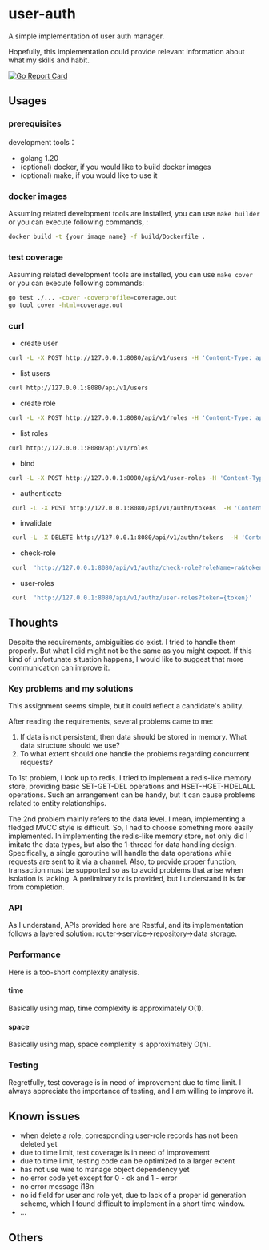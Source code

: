 # user-auth

A simple implementation of user auth manager.

Hopefully, this implementation could provide relevant information about what my skills and habit.

[![Go Report Card](https://goreportcard.com/badge/github.com/WoodExplorer/user-auth)](https://goreportcard.com/report/github.com/WoodExplorer/user-auth)

## Usages

### prerequisites

development tools：
- golang 1.20
- (optional) docker, if you would like to build docker images
- (optional) make, if you would like to use it

### docker images

Assuming related development tools are installed, you can use `make builder` or you can execute following commands, :
```bash 
docker build -t {your_image_name} -f build/Dockerfile .
```

### test coverage

Assuming related development tools are installed, you can use `make cover` or you can execute following commands:
```bash
go test ./... -cover -coverprofile=coverage.out
go tool cover -html=coverage.out
```

### curl

- create user
```bash
curl -L -X POST http://127.0.0.1:8080/api/v1/users -H 'Content-Type: application/json' -d '{"name":"ua","password":"pwd"}'
```

- list users
```bash
curl http://127.0.0.1:8080/api/v1/users 
```

- create role
```bash
curl -L -X POST http://127.0.0.1:8080/api/v1/roles -H 'Content-Type: application/json' -d '{"name":"ra"}'
```

- list roles
```bash
curl http://127.0.0.1:8080/api/v1/roles 
```

- bind
```bash
curl -L -X POST http://127.0.0.1:8080/api/v1/user-roles -H 'Content-Type: application/json' -d '{"userName":"ua","roleName":"ra"}'
```

- authenticate
```bash
 curl -L -X POST http://127.0.0.1:8080/api/v1/authn/tokens  -H 'Content-Type: application/json' -d '{"name":"ua","password":"pwd"}'
```

- invalidate
```bash
 curl -L -X DELETE http://127.0.0.1:8080/api/v1/authn/tokens  -H 'Content-Type: application/json' -d '{"token":"{token}"}'
```

- check-role
```bash
 curl  'http://127.0.0.1:8080/api/v1/authz/check-role?roleName=ra&token={token}'
```

- user-roles
```bash
 curl  'http://127.0.0.1:8080/api/v1/authz/user-roles?token={token}'
```

## Thoughts

Despite the requirements, ambiguities do exist. I tried to handle them properly. But what I did might not be the same as you might expect. If this kind of unfortunate situation happens, I would like to suggest that more communication can improve it.   

### Key problems and my solutions

This assignment seems simple, but it could reflect a candidate's ability. 

After reading the requirements, several problems came to me:
1. If data is not persistent, then data should be stored in memory. What data structure should we use?
2. To what extent should one handle the problems regarding concurrent requests?

To 1st problem, I look up to redis. I tried to implement a redis-like memory store, providing basic SET-GET-DEL operations and HSET-HGET-HDELALL operations. Such an arrangement can be handy, but it can cause problems related to entity relationships.

The 2nd problem mainly refers to the data level. I mean, implementing a fledged MVCC style is difficult. So, I had to choose something more easily implemented. In implementing the redis-like memory store, not only did I imitate the data types, but also the 1-thread for data handling design. Specifically, a single goroutine will handle the data operations while requests are sent to it via a channel. Also, to provide proper function, transaction must be supported so as to avoid problems that arise when isolation is lacking. A preliminary tx is provided, but I understand it is far from completion.    


### API

As I understand, APIs provided here are Restful, and its implementation follows a layered solution: router->service->repository->data storage.  

### Performance

Here is a too-short complexity analysis.

#### time

Basically using map, time complexity is approximately O(1).

#### space

Basically using map, space complexity is approximately O(n). 

### Testing

Regretfully, test coverage is in need of improvement due to time limit. I always appreciate the importance of testing, and I am willing to improve it.  

## Known issues
- when delete a role, corresponding user-role records has not been deleted yet
- due to time limit, test coverage is in need of improvement
- due to time limit, testing code can be optimized to a larger extent
- has not use wire to manage object dependency yet
- no error code yet except for 0 - ok and 1 - error 
- no error message i18n
- no id field for user and role yet, due to lack of a proper id generation scheme, which I found difficult to implement in a short time window.
- ...

## Others
 